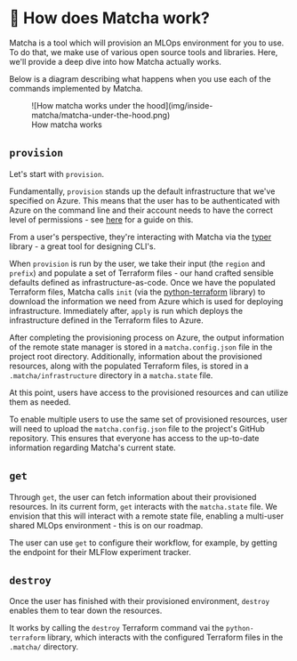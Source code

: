 # :thinking: How does Matcha work?

Matcha is a tool which will provision an MLOps environment for you to use. To do that, we make use of various open source tools and libraries. Here, we'll provide a deep dive into how Matcha actually works.

Below is a diagram describing what happens when you use each of the commands implemented by Matcha.

<figure markdown>
  ![How matcha works under the hood](img/inside-matcha/matcha-under-the-hood.png)
  <figcaption>How matcha works</figcaption>
</figure>

## `provision`

Let's start with `provision`.

Fundamentally, `provision` stands up the default infrastructure that we've specified on Azure. This means that the user has to be authenticated with Azure on the command line and their account needs to have the correct level of permissions - see [here](azure-permissions.md) for a guide on this.

From a user's perspective, they're interacting with Matcha via the [typer](https://typer.tiangolo.com/) library - a great tool for designing CLI's.

When `provision` is run by the user, we take their input (the `region` and `prefix`) and populate a set of Terraform files - our hand crafted sensible defaults defined as infrastructure-as-code. Once we have the populated Terraform files, Matcha calls `init` (via the [python-terraform](https://github.com/beelit94/python-terraform) library) to download the information we need from Azure which is used for deploying infrastructure. Immediately after, `apply` is run which deploys the infrastructure defined in the Terraform files to Azure.

After completing the provisioning process on Azure, the output information of the remote state manager is stored in a `matcha.config.json` file in the project root directory. Additionally, information about the provisioned resources, along with the populated Terraform files, is stored in a `.matcha/infrastructure` directory in a `matcha.state` file.

At this point, users have access to the provisioned resources and can utilize them as needed.

To enable multiple users to use the same set of provisioned resources, user will need to upload the `matcha.config.json` file to the project's GitHub repository. This ensures that everyone has access to the up-to-date information regarding Matcha's current state.

## `get`

Through `get`, the user can fetch information about their provisioned resources. In its current form, `get` interacts with the `matcha.state` file. We envision that this will interact with a remote state file, enabling a multi-user shared MLOps environment - this is on our roadmap.

The user can use `get` to configure their workflow, for example, by getting the endpoint for their MLFlow experiment tracker.

## `destroy`

Once the user has finished with their provisioned environment, `destroy` enables them to tear down the resources.

It works by calling the `destroy` Terraform command vai the `python-terraform` library, which interacts with the configured Terraform files in the `.matcha/` directory.
